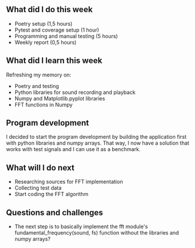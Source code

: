 ## What did I do this week
- Poetry setup (1,5 hours)
- Pytest and coverage setup (1 hour)
- Programming and manual testing (5 hours)
- Weekly report (0,5 hours)

## What did I learn this week
Refreshing my memory on:
- Poetry and testing
- Python libraries for sound recording and playback
- Numpy and Matplotlib.pyplot libraries
- FFT functions in Numpy

## Program development
I decided to start the program development by building the application first with python libraries and numpy arrays. That way, I now have a solution that works with test signals and I can use it as a benchmark.

## What will I do next
- Researching sources for FFT implementation
- Collecting test data
- Start coding the FFT algorithm

## Questions and challenges
- The next step is to basically implement the fft module's fundamental_frequency(sound, fs) function without the libraries and numpy arrays?

